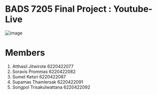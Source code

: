 # BADS 7205 Final Project : Youtube-Live

![image](https://user-images.githubusercontent.com/43654034/144846271-427928b2-d371-44e5-985f-8fade6eb8a70.png)


# Members
1. Atthasil  Jitwirote 6220422077
2. Soravis Prommas 6220422082  
3. Sumet Ketsri  6220422087 
4. Supamas Thamlersak  6220422091
5. Songpol Trisakulwattana 6220422092

